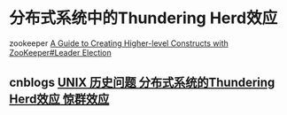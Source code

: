 # 分布式系统中的Thundering Herd效应 

zookeeper [A Guide to Creating Higher-level Constructs with ZooKeeper#Leader Election](https://zookeeper.apache.org/doc/r3.6.2/recipes.html#sc_leaderElection)



## cnblogs [UNIX 历史问题 分布式系统的Thundering Herd效应 惊群效应](https://www.cnblogs.com/rsapaper/p/10835868.html)


